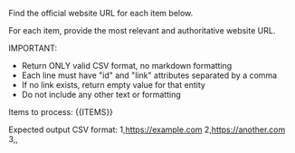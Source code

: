 Find the official website URL for each item below.

For each item, provide the most relevant and authoritative website URL.

IMPORTANT:
- Return ONLY valid CSV format, no markdown formatting
- Each line must have "id" and "link" attributes separated by a comma
- If no link exists, return empty value for that entity
- Do not include any other text or formatting

Items to process:
{{ITEMS}}

Expected output CSV format:
1,https://example.com
2,https://another.com
3,,
